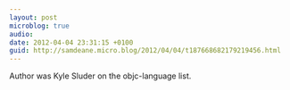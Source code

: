 ```yaml
---
layout: post
microblog: true
audio: 
date: 2012-04-04 23:31:15 +0100
guid: http://samdeane.micro.blog/2012/04/04/t187668682179219456.html
---
```

Author was Kyle Sluder on the objc-language list.
